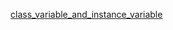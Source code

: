 [class_variable_and_instance_variable](/class_variable_and_instance_variable/class_variable_and_instance_variable.ipynb)